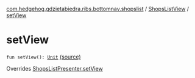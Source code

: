 [com.hedgehog.gdzietabiedra.ribs.bottomnav.shopslist](../index.md) / [ShopsListView](index.md) / [setView](./set-view.md)

# setView

`fun setView(): `[`Unit`](https://kotlinlang.org/api/latest/jvm/stdlib/kotlin/-unit/index.html) [(source)](https://github.com/asvid/GdzieTaBiedra/tree/master/app/src/main/java/com/hedgehog/gdzietabiedra/ribs/bottomnav/shopslist/ShopsListView.kt#L44)

Overrides [ShopsListPresenter.setView](../-shops-list-interactor/-shops-list-presenter/set-view.md)


